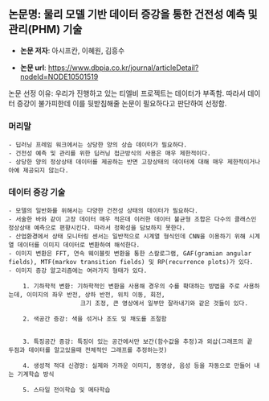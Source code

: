 ## 논문명: 물리 모델 기반 데이터 증강을 통한 건전성 예측 및 관리(PHM) 기술


- **논문 저자**: 아시프칸, 이혜원, 김흥수

- **논문 url**: https://www.dbpia.co.kr/journal/articleDetail?nodeId=NODE10501519


논문 선정 이유: 우리가 진행하고 있는 티엘비 프로젝트는 데이터가 부족함.
               따라서 데이터 증강이 불가피한데 이를 뒷받침해줄 논문이 필요하다고 판단하여 선정함.
               


### 머리말     
    - 딥러닝 프레임 워크에서는 상당한 양의 상습 데이터가 필요하다.
    - 건전성 예측 및 관리를 위한 딥러닝 접근방식의 사용은 매우 제한적이다.    
    - 상당한 양의 정상상태 데이터를 제공하는 반면 고장상태의 데이터에 대해 매우 제한적이거나 아예 제공되지 않는다. 
    
        
        
### 데이터 증강 기술    
    - 모델의 일반화를 위해서는 다양한 건전성 상태의 데이터가 필요하다.    
    - 서술한 바와 같이 고장 데이터 매우 적은데 이러한 데이터 불균형 조합은 다수의 클래스인 정상상태 예측으로 편향시킨다. 따라서 정확성을 담보하지 못한다.    
    - 산업환경에서 상태 모니터링 센서는 일반적으로 시계열 형식인데 CNN을 이용하기 위해 시계열 데이터를 이미지 데이터로 변환하여 해석한다.    
    - 이미지 변환은 FFT, 연속 웨이블릿 변환을 통한 스칼로그램, GAF(gramian angular fields), MTF(markov transition fields) 및 RP(recurrence plots)가 있다.
    - 이미지 증강 알고리즘에는 여러가지 형태가 있다.
       
        1. 기하학적 변환: 기하학적인 변환을 사용해 경우의 수를 확대하는 방법을 주로 사용하는데, 이미지의 좌우 반전, 상하 반전, 위치 이동, 회전, 
                        크기 조정, 큰 영상에서 일부만 잘라내기와 같은 것들이 있다.
                        
        2. 색공간 증강: 색을 섞거나 조도 및 채도를 조절함
        
       
        3. 특징공간 증강: 특징이 있는 공간에서만 보간(함수값을 추정)과 외삽(그래프의 끝 두점과 데이터를 알고있을때 전체적인 그래프를 추정하는것)
                         
        4. 생성적 적대 신경망: 실제와 가까운 이미지, 동영상, 음성 등을 자동으로 만들어 내는 기계학습 방식
        
        5. 스타일 전이학습 및 메타학습 
      
      
